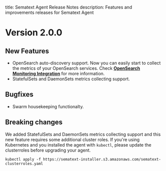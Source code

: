 title: Sematext Agent Release Notes
description: Features and improvements releases for Sematext Agent

# Version 2.0.0

## New Features

- OpenSearch auto-discovery support. Now you can easily start to collect the metrics of your OpenSearch services. Check [**OpenSearch Monitoring Integration**](https://sematext.com/integrations/opensearch/) for more information.
- StatefulSets and DaemonSets metrics collecting support.

## Bugfixes

- Swarm housekeeping functionalty.

## Breaking changes

We added StatefulSets and DaemonSets metrics collecting support and this new feature requires some additional cluster roles. If you're using Kubernetes and you installed the agent with `kubectl`, please update the clusterroles before upgrading your agent.

```
kubectl apply -f https://sematext-installer.s3.amazonaws.com/sematext-clusterroles.yaml
```
